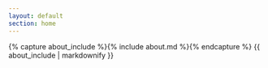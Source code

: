 ```yaml
---
layout: default
section: home
---
```

{% capture about_include %}{% include about.md %}{% endcapture %}
{{ about_include | markdownify }}

